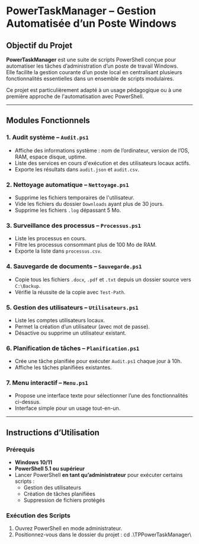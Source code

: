 # PowerTaskManager – Gestion Automatisée d’un Poste Windows

## Objectif du Projet

**PowerTaskManager** est une suite de scripts PowerShell conçue pour automatiser les tâches d’administration d’un poste de travail Windows.  
Elle facilite la gestion courante d’un poste local en centralisant plusieurs fonctionnalités essentielles dans un ensemble de scripts modulaires.

Ce projet est particulièrement adapté à un usage pédagogique ou à une première approche de l'automatisation avec PowerShell.

---

## Modules Fonctionnels

### 1. Audit système – `Audit.ps1`
- Affiche des informations système : nom de l’ordinateur, version de l’OS, RAM, espace disque, uptime.
- Liste des services en cours d'exécution et des utilisateurs locaux actifs.
- Exporte les résultats dans `audit.json` et `audit.csv`.

### 2. Nettoyage automatique – `Nettoyage.ps1`
- Supprime les fichiers temporaires de l'utilisateur.
- Vide les fichiers du dossier `Downloads` ayant plus de 30 jours.
- Supprime les fichiers `.log` dépassant 5 Mo.

### 3. Surveillance des processus – `Processus.ps1`
- Liste les processus en cours.
- Filtre les processus consommant plus de 100 Mo de RAM.
- Exporte la liste dans `processus.csv`.

### 4. Sauvegarde de documents – `Sauvegarde.ps1`
- Copie tous les fichiers `.docx`, `.pdf` et `.txt` depuis un dossier source vers `C:\Backup`.
- Vérifie la réussite de la copie avec `Test-Path`.

### 5. Gestion des utilisateurs – `Utilisateurs.ps1`
- Liste les comptes utilisateurs locaux.
- Permet la création d’un utilisateur (avec mot de passe).
- Désactive ou supprime un utilisateur existant.

### 6. Planification de tâches – `Planification.ps1`
- Crée une tâche planifiée pour exécuter `Audit.ps1` chaque jour à 10h.
- Affiche les tâches planifiées existantes.

### 7. Menu interactif – `Menu.ps1`
- Propose une interface texte pour sélectionner l’une des fonctionnalités ci-dessus.
- Interface simple pour un usage tout-en-un.

---

## Instructions d’Utilisation

### Prérequis

- **Windows 10/11**
- **PowerShell 5.1 ou supérieur**
- Lancer PowerShell **en tant qu’administrateur** pour exécuter certains scripts :
  - Gestion des utilisateurs
  - Création de tâches planifiées
  - Suppression de fichiers protégés

### Exécution des Scripts

1. Ouvrez PowerShell en mode administrateur.
2. Positionnez-vous dans le dossier du projet : cd .\TPPowerTaskManager\